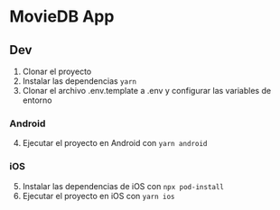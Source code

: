 # MovieDB App

## Dev
1. Clonar el proyecto
2. Instalar las dependencias `yarn`
3. Clonar el archivo .env.template a .env y configurar las variables de entorno

### Android
4. Ejecutar el proyecto en Android con `yarn android`

### iOS
5. Instalar las dependencias de iOS con `npx pod-install`
5. Ejecutar el proyecto en iOS con `yarn ios`
